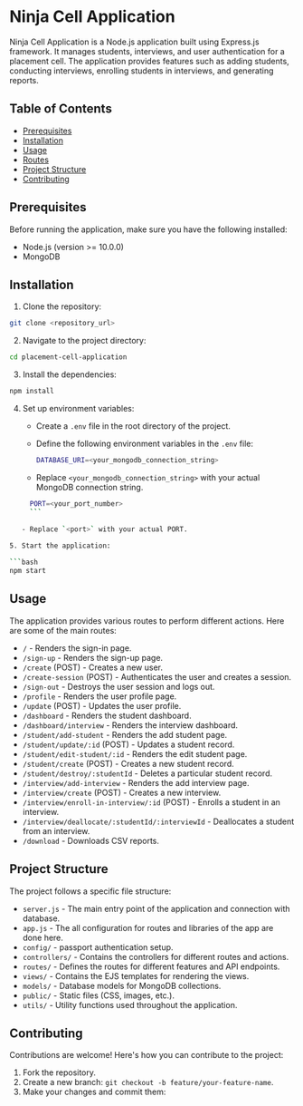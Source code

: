 # Ninja Cell Application

Ninja Cell Application is a Node.js application built using Express.js framework. It manages students, interviews, and user authentication for a placement cell. The application provides features such as adding students, conducting interviews, enrolling students in interviews, and generating reports.

## Table of Contents

- [Prerequisites](#prerequisites)
- [Installation](#installation)
- [Usage](#usage)
- [Routes](#routes)
- [Project Structure](#project-structure)
- [Contributing](#contributing)

## Prerequisites

Before running the application, make sure you have the following installed:

- Node.js (version >= 10.0.0)
- MongoDB

## Installation

1. Clone the repository:

```bash
git clone <repository_url>
```

2. Navigate to the project directory:

```bash
cd placement-cell-application
```

3. Install the dependencies:

```bash
npm install
```

4. Set up environment variables:
   
   - Create a `.env` file in the root directory of the project.
   - Define the following environment variables in the `.env` file:
   
     ```bash
     DATABASE_URI=<your_mongodb_connection_string>
     ```
   
   - Replace `<your_mongodb_connection_string>` with your actual MongoDB connection string.

```bash
     PORT=<your_port_number>
     ```
   
   - Replace `<port>` with your actual PORT.
   
5. Start the application:

```bash
npm start
```

## Usage

The application provides various routes to perform different actions. Here are some of the main routes:

- `/` - Renders the sign-in page.
- `/sign-up` - Renders the sign-up page.
- `/create` (POST) - Creates a new user.
- `/create-session` (POST) - Authenticates the user and creates a session.
- `/sign-out` - Destroys the user session and logs out.
- `/profile` - Renders the user profile page.
- `/update` (POST) - Updates the user profile.
- `/dashboard` - Renders the student dashboard.
- `/dashboard/interview` - Renders the interview dashboard.
- `/student/add-student` - Renders the add student page.
- `/student/update/:id` (POST) - Updates a student record.
- `/student/edit-student/:id` - Renders the edit student page.
- `/student/create` (POST) - Creates a new student record.
- `/student/destroy/:studentId` - Deletes a particular student record.
- `/interview/add-interview` - Renders the add interview page.
- `/interview/create` (POST) - Creates a new interview.
- `/interview/enroll-in-interview/:id` (POST) - Enrolls a student in an interview.
- `/interview/deallocate/:studentId/:interviewId` - Deallocates a student from an interview.
- `/download` - Downloads CSV reports.

## Project Structure

The project follows a specific file structure:

- `server.js` - The main entry point of the application and connection with database.
- `app.js` - The all configuration for routes and libraries of the app are done here.
- `config/` - passport authentication setup.
- `controllers/` - Contains the controllers for different routes and actions.
- `routes/` - Defines the routes for different features and API endpoints.
- `views/` - Contains the EJS templates for rendering the views.
- `models/` - Database models for MongoDB collections.
- `public/` - Static files (CSS, images, etc.).
- `utils/` - Utility functions used throughout the application.

## Contributing

Contributions are welcome! Here's how you can contribute to the project:

1. Fork the repository.
2. Create a new branch: `git checkout -b feature/your-feature-name`.
3. Make your changes and commit them: